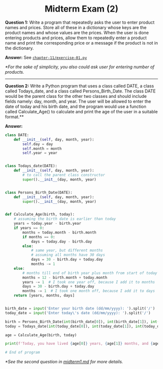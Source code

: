 <h1 align="center">Midterm Exam (2)</h1>

**Question 1:** Write a program that repeatedly asks the user to enter product names and prices. Store all of these in a
dictionary whose keys are the product names and whose values are the prices. When the user is done entering products and
prices, allow them to repeatedly enter a product name and print the corresponding price or a message if the product is
not in the dictionary.

**Answer:**
See [`chapter-11/exercise-01.py`](https://github.com/ahr9n/awesome-reading/blob/main/a-practical-introduction-to-python-programming-brian-heinold/chapter-11/exercise-01.py)

_*For the sake of simplicity, you also could ask user for entering number of products._

---

**Question 2:** Write a Python program that uses a class called DATE, a class called Todays_date, and a class called
Persons_Birth_Date. The class DATE would be the parent class for the other two classes and should include fields namely:
day, month, and year. The user will be allowed to enter the date of today and his birth date, and the program would use
a function called Calculate_Age() to calculate and print the age of the user in a suitable format.**

**Answer:**

```python
class DATE:
    def __init__(self, day, month, year):
        self.day = day
        self.month = month
        self.year = year


class Todays_date(DATE):
    def __init__(self, day, month, year):
        # to call the parent class constructor
        super().__init__(day, month, year)


class Persons_Birth_Date(DATE):
    def __init__(self, day, month, year):
        super().__init__(day, month, year)


def Calculate_Age(birth, today):
    # assuming the birth date is earlier than today
    years = today.year - birth.year
    if years == 0:
        months = today.month - birth.month
        if months == 0:
            days = today.day - birth.day
        else:
            # same year, but different months
            # assuming all months have 30 days
            days = 30 - birth.day + today.day
            months -= 1
    else:
        # months till end of birth year plus month from start of today's year till today's month
        months = 12 - birth.month + today.month
        years -= 1  # I took one year off, because I add it to months
        days = 30 - birth.day + today.day
        months -= 1  # I took one month off, because I add it to days
    return [years, months, days]


birth_date = input('Enter your birth date (dd/mm/yyyy): ').split('/')
today_date = input('Enter today\'s date (dd/mm/yyyy): ').split('/')

birth = Persons_Birth_Date(int(birth_date[0]), int(birth_date[1]), int(birth_date[2]))
today = Todays_date(int(today_date[0]), int(today_date[1]), int(today_date[2]))

age = Calculate_Age(birth, today)

print(f'Today, you have lived {age[0]} years, {age[1]} months, and {age[2]} days.')

# End of program
```

_*See the second question
in [midterm1.md](https://github.com/ahr9n/awesome-reading/blob/main/a-practical-introduction-to-python-programming-brian-heinold/additional/midterm1.md)
for more details._